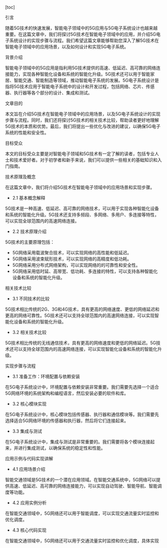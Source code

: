 
[toc]                    
                
                
引言

随着5G技术的快速发展，智能电子领域中的5G应用与5G电子系统设计也越来越重要。在这篇文章中，我们将探讨5G技术在智能电子领域中的应用，并介绍5G电子系统设计的实现步骤与流程。我们希望这篇文章能够帮助您深入了解5G技术在智能电子领域中的应用场景，以及如何设计和实现5G电子系统。

背景介绍

智能电子领域中的5G应用是指利用5G技术提供的高速、低延迟、高可靠的网络连接能力，实现各种智能化设备和系统的智能化升级。5G技术还可以用于智能家居、智能交通、智能制造等领域，推动智能电子系统的发展。5G电子系统设计是指将5G技术应用于智能电子系统中的设计和开发过程，包括网络、芯片、传感器、执行器等各个部分的设计、集成和测试。

文章目的

本文旨在介绍5G技术在智能电子领域中的应用场景，以及5G电子系统设计的实现步骤与流程。同时，我们还将探讨5G技术的相关技术比较，帮助读者更好地理解5G技术的本质和优势。最后，我们将提出一些优化与改进的建议，以确保5G电子系统的性能和安全性。

目标受众

本文的目标受众主要是对智能电子领域和5G技术有一定了解的读者，包括专业人士和技术爱好者。对于初学者和新手来说，我们可以提供一些相关的基础知识和入门指南。

技术原理及概念

在这篇文章中，我们将介绍5G技术在智能电子领域中的应用场景和实现步骤。

- 2.1 基本概念解释

5G技术是一种高速、低延迟、高可靠的网络技术，可以用于实现各种智能化设备和系统的智能化升级。5G技术还支持多频段、多网络、多用户、多连接等特性，可以实现全球范围内的高速网络连接。

- 2.2 技术原理介绍

5G技术的主要原理包括：

- 5G网络采用载波聚合技术，可以实现网络的高性能和低延迟。
- 5G网络采用波束赋形技术，可以实现网络的高精度和低功耗。
- 5G网络采用分布式网络架构，可以实现网络的的可靠性和安全性。
- 5G网络采用低时延、高带宽、低功耗、多连接的特性，可以支持各种智能化设备和系统的智能化升级。

相关技术比较

- 3.1 不同技术的比较

5G技术相比传统的2G、3G和4G技术，具有更高的网络速度、更低的网络延迟和更高的网络可靠性。5G技术还可以支持全球范围内的高速网络连接，可以实现智能化设备和系统的智能化升级。

- 3.2 相关技术比较

5G技术相比传统的无线通信技术，具有更高的网络速度和更低的网络延迟。5G技术还可以支持全球范围内的高速网络连接，可以实现智能化设备和系统的智能化升级。

实现步骤与流程

- 3.1 准备工作：环境配置与依赖安装

在5G电子系统设计中，环境配置与依赖安装非常重要。我们需要先选择一个适合5G网络环境的系统架构和编程语言，然后安装必要的软件和库。

- 3.2 核心模块实现

在5G电子系统设计中，核心模块包括传感器、执行器和通信模块等。我们需要先选择适合5G网络环境的传感器和执行器，然后将它们连接起来。

- 3.3 集成与测试

在5G电子系统设计中，集成与测试是非常重要的。我们需要将各个模块连接起来，并进行集成测试，以确保系统的稳定性和性能。

应用示例与代码实现讲解

- 4.1 应用场景介绍

智能交通领域是5G技术的一个潜在应用领域。在智能交通系统中，5G网络可以提供高速、低延迟、高可靠的网络连接能力，可以实现自动驾驶、智能导航、智能调度等功能。

- 4.2 应用实例分析

在智能交通领域中，5G网络还可以用于智能调度，可以实现交通流量实时监控和优化调度。

- 4.3 核心代码实现

在智能交通领域中，5G网络还可以用于交通流量实时监控和优化调度，具体实现


